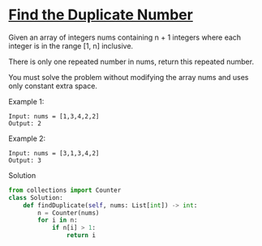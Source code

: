 # [Find the Duplicate Number](https://leetcode.com/problems/find-the-duplicate-number/)

Given an array of integers nums containing n + 1 integers where each integer is in the range [1, n] inclusive.

There is only one repeated number in nums, return this repeated number.

You must solve the problem without modifying the array nums and uses only constant extra space.

Example 1:
```
Input: nums = [1,3,4,2,2]
Output: 2
```
Example 2:
```
Input: nums = [3,1,3,4,2]
Output: 3
```
Solution
```python
from collections import Counter
class Solution:
    def findDuplicate(self, nums: List[int]) -> int:
        n = Counter(nums)
        for i in n:
            if n[i] > 1:
                return i
```